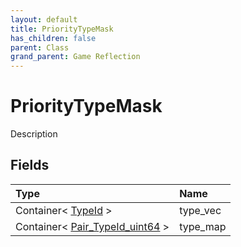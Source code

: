 ```yaml
---
layout: default
title: PriorityTypeMask
has_children: false
parent: Class
grand_parent: Game Reflection
---
```

# PriorityTypeMask
Description 

## Fields

| Type | Name |
|:----------|:--------------|
| Container< [TypeId](/riftbreaker-wiki/docs/game-reflection/enums/type_id/) > | type_vec |
| Container< [Pair_TypeId_uint64](/riftbreaker-wiki/docs/game-reflection/classes/pair__type_id_uint64/) > | type_map |

